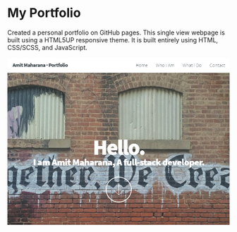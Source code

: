 # My Portfolio

Created a personal portfolio on GitHub pages. This single view webpage is built using a HTML5UP responsive theme.
It is built entirely using HTML, CSS/SCSS, and JavaScript.

![alt text](https://raw.githubusercontent.com/amitmaharana/amitmaharana.github.io/master/images/sample_portfolio.png)
